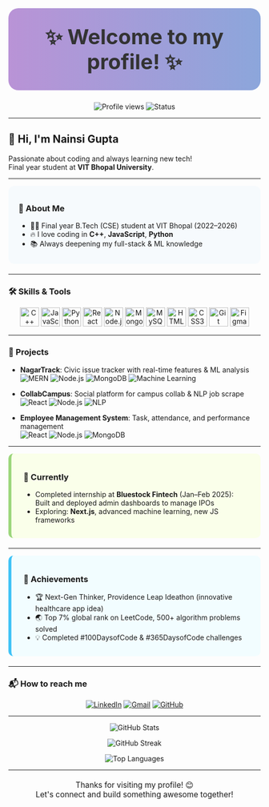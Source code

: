 <!-- Soft Gradient Welcome Banner (matches image style) -->
<div align="center" style="background: linear-gradient(90deg, #b993d6 0%, #8ca6db 100%); border-radius:20px; padding: 32px 16px; margin-bottom: 24px;">
  <h1 style="color:#333; font-size:2.6rem; margin:0;">✨ Welcome to my profile! ✨</h1>
</div>

<p align="center">
  <img src="https://img.shields.io/static/v1?label=Profile%20views&message=1,234&color=6A5ACD&style=flat-square" alt="Profile views" />
  <img src="https://img.shields.io/badge/Status-Available%20for%20Work-brightgreen?style=flat-square" alt="Status" />
</p>

---

## 👋 Hi, I'm Nainsi Gupta

Passionate about coding and always learning new tech!  
Final year student at **VIT Bhopal University**.

---

<!-- About Me Block with Subtle Background -->
<div style="background: #f6fafd; border-radius: 12px; padding: 12px 20px; margin-bottom: 20px;">
  
### 🚀 About Me
- 🧑‍🎓 Final year B.Tech (CSE) student at VIT Bhopal (2022–2026)
- 🔥 I love coding in <b>C++</b>, <b>JavaScript</b>, <b>Python</b>
- 📚 Always deepening my full-stack & ML knowledge

</div>

---

<!-- SKILLS & PROJECTS: Logos + Gradient Cards -->
### 🛠️ Skills & Tools

<p align="center">
  <img title="C++" alt="C++" src="https://cdn.jsdelivr.net/gh/devicons/devicon/icons/cplusplus/cplusplus-original.svg" width="38" height="38" />
  <img title="JavaScript" alt="JavaScript" src="https://cdn.jsdelivr.net/gh/devicons/devicon/icons/javascript/javascript-original.svg" width="38" height="38" />
  <img title="Python" alt="Python" src="https://cdn.jsdelivr.net/gh/devicons/devicon/icons/python/python-original.svg" width="38" height="38" />
  <img title="React" alt="React" src="https://cdn.jsdelivr.net/gh/devicons/devicon/icons/react/react-original.svg" width="38" height="38" />
  <img title="Node.js" alt="Node.js" src="https://cdn.jsdelivr.net/gh/devicons/devicon/icons/nodejs/nodejs-original.svg" width="38" height="38" />
  <img title="MongoDB" alt="MongoDB" src="https://cdn.jsdelivr.net/gh/devicons/devicon/icons/mongodb/mongodb-original.svg" width="38" height="38" />
  <img title="MySQL" alt="MySQL" src="https://cdn.jsdelivr.net/gh/devicons/devicon/icons/mysql/mysql-original.svg" width="38" height="38" />
  <img title="HTML5" alt="HTML5" src="https://cdn.jsdelivr.net/gh/devicons/devicon/icons/html5/html5-original.svg" width="38" height="38" />
  <img title="CSS3" alt="CSS3" src="https://cdn.jsdelivr.net/gh/devicons/devicon/icons/css3/css3-original.svg" width="38" height="38" />
  <img title="Git" alt="Git" src="https://cdn.jsdelivr.net/gh/devicons/devicon/icons/git/git-original.svg" width="38" height="38" />
  <img title="Figma" alt="Figma" src="https://cdn.jsdelivr.net/gh/devicons/devicon/icons/figma/figma-original.svg" width="38" height="38" />
</p>

---

### 🧩 Projects

<!-- Each project has logos of its main techs, matching your resume! -->
- <b>NagarTrack</b>: Civic issue tracker with real-time features & ML analysis  
  <img alt="MERN" src="https://img.shields.io/badge/-React-20232A?style=flat-square&logo=react&logoColor=61DAFB" />
  <img alt="Node.js" src="https://img.shields.io/badge/-Node.js-339933?style=flat-square&logo=node-dot-js&logoColor=white" />
  <img alt="MongoDB" src="https://img.shields.io/badge/-MongoDB-47A248?style=flat-square&logo=mongodb&logoColor=white" />
  <img alt="Machine Learning" src="https://img.shields.io/badge/-ML-FFB300?style=flat-square&logo=scikit-learn&logoColor=white" />

- <b>CollabCampus</b>: Social platform for campus collab & NLP job scrape  
  <img alt="React" src="https://img.shields.io/badge/-React-20232A?style=flat-square&logo=react" />
  <img alt="Node.js" src="https://img.shields.io/badge/-Node.js-339933?style=flat-square&logo=node-dot-js" />
  <img alt="NLP" src="https://img.shields.io/badge/-NLP-blueviolet?style=flat-square&logo=tensorflow" />

- <b>Employee Management System</b>: Task, attendance, and performance management  
  <img alt="React" src="https://img.shields.io/badge/-React-20232A?style=flat-square&logo=react" />
  <img alt="Node.js" src="https://img.shields.io/badge/-Node.js-339933?style=flat-square&logo=node-dot-js" />
  <img alt="MongoDB" src="https://img.shields.io/badge/-MongoDB-47A248?style=flat-square&logo=mongodb" />

---

<!-- Color shadow block for Currently section -->
<div style="background: #faffea; border-radius: 10px; border-left: 6px solid #9cd67c; padding: 14px 24px; margin-bottom: 20px;">
  
### 🌱 Currently
- Completed internship at <b>Bluestock Fintech</b> (Jan–Feb 2025): Built and deployed admin dashboards to manage IPOs  
- Exploring: <b>Next.js</b>, advanced machine learning, new JS frameworks

</div>

---

<!-- Achievements block with background and icon! -->
<div style="background: #f2fdff; border-radius: 10px; border-left: 6px solid #40c3f7; padding: 14px 24px; margin-bottom: 20px;">

### 🌟 Achievements
- 🏆 Next-Gen Thinker, Providence Leap Ideathon (innovative healthcare app idea)
- 🌏 Top 7% global rank on LeetCode, 500+ algorithm problems solved
- 💡 Completed #100DaysofCode & #365DaysofCode challenges

</div>

---

### 📬 How to reach me

<p align="center">
  <a href="https://www.linkedin.com/in/nainsi-gupta-2015a0250/" target="_blank"><img src="https://img.shields.io/badge/LinkedIn-blue?logo=linkedin&style=for-the-badge" alt="LinkedIn" /></a>
  <a href="mailto:nainsigupta438@gmail.com" target="_blank"><img src="https://img.shields.io/badge/Gmail-red?logo=gmail&style=for-the-badge" alt="Gmail" /></a>
  <a href="https://github.com/Nainsi-6" target="_blank"><img src="https://img.shields.io/badge/GitHub-181717?logo=github&style=for-the-badge" alt="GitHub" /></a>
</p>

---

<!-- STATS: More colorful and rich -->
<div align="center" style="max-width:720px; margin: auto;">

<p>
  <img src="https://github-readme-stats.vercel.app/api?username=Nainsi-6&show_icons=true&theme=radical&hide_title=true&count_private=true" alt="GitHub Stats" />
</p>

<p>
  <img src="https://github-readme-streak-stats.herokuapp.com/?user=Nainsi-6&theme=radical&hide_border=true" alt="GitHub Streak" />
</p>

<p>
  <img src="https://github-readme-stats.vercel.app/api/top-langs/?username=Nainsi-6&layout=compact&theme=radical&hide_border=true" alt="Top Languages" />
</p>

</div>

---

<p align="center" style="font-size:1.1em; margin-top:20px;">
  Thanks for visiting my profile! 😊<br>
  Let's connect and build something awesome together!
</p>




